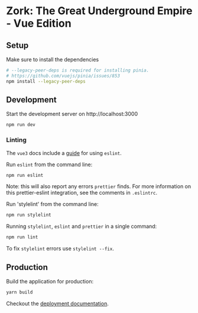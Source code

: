 # Zork: The Great Underground Empire - Vue Edition

## Setup

Make sure to install the dependencies

```bash
# --legacy-peer-deps is required for installing pinia.
# https://github.com/vuejs/pinia/issues/853
npm install --legacy-peer-deps
```

## Development

Start the development server on http://localhost:3000

```bash
npm run dev
```

### Linting

The `vue3` docs include a [guide](https://vuejs.org/guide/scaling-up/tooling.html#linting) for using `eslint`. 

Run `eslint` from the command line:

```bash
npm run eslint 
```

Note: this will also report any errors `prettier` finds. For more information on this prettier-eslint integration, see the comments in `.eslintrc`.  

Run 'stylelint' from the command line:

```bash
npm run stylelint
```

Running `stylelint`, `eslint` and `prettier` in a single command:

```bash
npm run lint
```

To fix `stylelint` errors use `stylelint --fix`.


## Production

Build the application for production:

```bash
yarn build
```

Checkout the [deployment documentation](https://v3.nuxtjs.org/docs/deployment).
